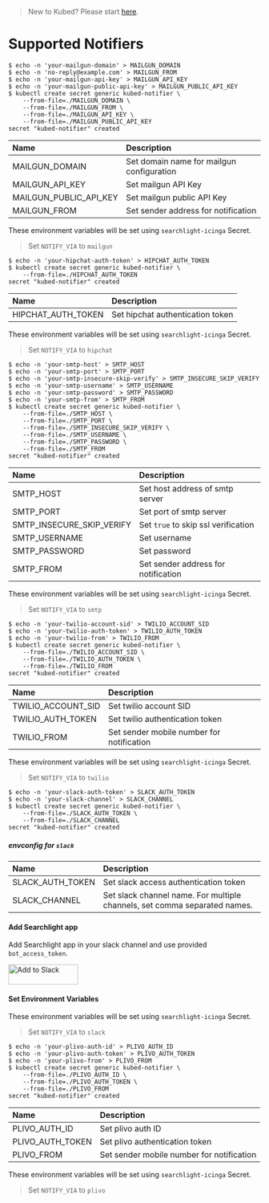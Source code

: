 > New to Kubed? Please start [here](/docs/tutorials/README.md).

# Supported Notifiers



```console
$ echo -n 'your-mailgun-domain' > MAILGUN_DOMAIN
$ echo -n 'no-reply@example.com' > MAILGUN_FROM
$ echo -n 'your-mailgun-api-key' > MAILGUN_API_KEY
$ echo -n 'your-mailgun-public-api-key' > MAILGUN_PUBLIC_API_KEY
$ kubectl create secret generic kubed-notifier \
    --from-file=./MAILGUN_DOMAIN \
    --from-file=./MAILGUN_FROM \
    --from-file=./MAILGUN_API_KEY \
    --from-file=./MAILGUN_PUBLIC_API_KEY
secret "kubed-notifier" created
```


| Name                    | Description                                                                    |
| :---                    | :---                                                                           |
| MAILGUN_DOMAIN          | Set domain name for mailgun configuration                                      |
| MAILGUN_API_KEY         | Set mailgun API Key                                                            |
| MAILGUN_PUBLIC_API_KEY  | Set mailgun public API Key                                                     |
| MAILGUN_FROM            | Set sender address for notification                                            |


These environment variables will be set using `searchlight-icinga` Secret.

> Set `NOTIFY_VIA` to `mailgun`




```console
$ echo -n 'your-hipchat-auth-token' > HIPCHAT_AUTH_TOKEN
$ kubectl create secret generic kubed-notifier \
    --from-file=./HIPCHAT_AUTH_TOKEN
secret "kubed-notifier" created
```

| Name                | Description                                                       |
| :---                | :---                                                              |
| HIPCHAT_AUTH_TOKEN  | Set hipchat authentication token                                  |


These environment variables will be set using `searchlight-icinga` Secret.

> Set `NOTIFY_VIA` to `hipchat`





```console
$ echo -n 'your-smtp-host' > SMTP_HOST
$ echo -n 'your-smtp-port' > SMTP_PORT
$ echo -n 'your-smtp-insecure-skip-verify' > SMTP_INSECURE_SKIP_VERIFY
$ echo -n 'your-smtp-username' > SMTP_USERNAME
$ echo -n 'your-smtp-password' > SMTP_PASSWORD
$ echo -n 'your-smtp-from' > SMTP_FROM
$ kubectl create secret generic kubed-notifier \
    --from-file=./SMTP_HOST \
    --from-file=./SMTP_PORT \
    --from-file=./SMTP_INSECURE_SKIP_VERIFY \
    --from-file=./SMTP_USERNAME \
    --from-file=./SMTP_PASSWORD \
    --from-file=./SMTP_FROM
secret "kubed-notifier" created
```

| Name                      | Description                                                                    |
| :---                      | :---                                                                           |
| SMTP_HOST                 | Set host address of smtp server                                                |
| SMTP_PORT                 | Set port of smtp server                                                        |
| SMTP_INSECURE_SKIP_VERIFY | Set `true` to skip ssl verification                                            |
| SMTP_USERNAME             | Set username                                                                   |
| SMTP_PASSWORD             | Set password                                                                   |
| SMTP_FROM                 | Set sender address for notification                                            |


These environment variables will be set using `searchlight-icinga` Secret.

> Set `NOTIFY_VIA` to `smtp`







```console
$ echo -n 'your-twilio-account-sid' > TWILIO_ACCOUNT_SID
$ echo -n 'your-twilio-auth-token' > TWILIO_AUTH_TOKEN
$ echo -n 'your-twilio-from' > TWILIO_FROM
$ kubectl create secret generic kubed-notifier \
    --from-file=./TWILIO_ACCOUNT_SID \
    --from-file=./TWILIO_AUTH_TOKEN \
    --from-file=./TWILIO_FROM
secret "kubed-notifier" created
```

| Name                | Description                                                                        |
| :---                | :---                                                                               |
| TWILIO_ACCOUNT_SID  | Set twilio account SID                                                             |
| TWILIO_AUTH_TOKEN   | Set twilio authentication token                                                    |
| TWILIO_FROM         | Set sender mobile number for notification                                          |



These environment variables will be set using `searchlight-icinga` Secret.

> Set `NOTIFY_VIA` to `twilio`






```console
$ echo -n 'your-slack-auth-token' > SLACK_AUTH_TOKEN
$ echo -n 'your-slack-channel' > SLACK_CHANNEL
$ kubectl create secret generic kubed-notifier \
    --from-file=./SLACK_AUTH_TOKEN \
    --from-file=./SLACK_CHANNEL
secret "kubed-notifier" created
```

##### envconfig for `slack`

| Name             | Description                                                               |
| :---             | :---                                                                      |
| SLACK_AUTH_TOKEN | Set slack access authentication token                                     |
| SLACK_CHANNEL    | Set slack channel name. For multiple channels, set comma separated names. |


#### Add Searchlight app
Add Searchlight app in your slack channel and use provided `bot_access_token`.

<a href="https://slack.com/oauth/authorize?scope=bot&client_id=31843174386.143405120770"><img alt="Add to Slack" height="40" width="139" src="https://platform.slack-edge.com/img/add_to_slack.png" srcset="https://platform.slack-edge.com/img/add_to_slack.png 1x, https://platform.slack-edge.com/img/add_to_slack@2x.png 2x" /></a>

#### Set Environment Variables

These environment variables will be set using `searchlight-icinga` Secret.

> Set `NOTIFY_VIA` to `slack`






```console
$ echo -n 'your-plivo-auth-id' > PLIVO_AUTH_ID
$ echo -n 'your-plivo-auth-token' > PLIVO_AUTH_TOKEN
$ echo -n 'your-plivo-from' > PLIVO_FROM
$ kubectl create secret generic kubed-notifier \
    --from-file=./PLIVO_AUTH_ID \
    --from-file=./PLIVO_AUTH_TOKEN \
    --from-file=./PLIVO_FROM
secret "kubed-notifier" created
```

| Name              | Description                                                                        |
| :---              | :---                                                                               |
| PLIVO_AUTH_ID     | Set plivo auth ID                                                                  |
| PLIVO_AUTH_TOKEN  | Set plivo authentication token                                                     |
| PLIVO_FROM        | Set sender mobile number for notification                                          |



These environment variables will be set using `searchlight-icinga` Secret.

> Set `NOTIFY_VIA` to `plivo`
